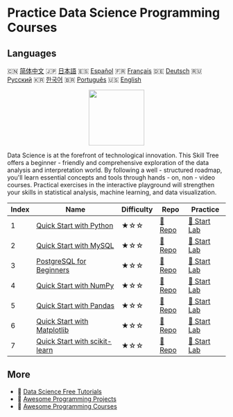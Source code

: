 # Practice Data Science Programming Courses

## Languages

🇨🇳 [简体中文](README_zh.md) 🇯🇵 [日本語](README_ja.md) 🇪🇸 [Español](README_es.md) 🇫🇷 [Français](README_fr.md) 🇩🇪 [Deutsch](README_de.md) 🇷🇺 [Русский](README_ru.md) 🇰🇷 [한국어](README_ko.md) 🇧🇷 [Português](README_pt.md) 🇺🇸 [English](README.md) 

<div align="center">
<img width="128px" src="https://file.labex.io/path/Ctx67nWJaNg4.png">
</div>

Data Science is at the forefront of technological innovation. This Skill Tree offers a beginner - friendly and comprehensive exploration of the data analysis and interpretation world. By following a well - structured roadmap, you'll learn essential concepts and tools through hands - on, non - video courses. Practical exercises in the interactive playground will strengthen your skills in statistical analysis, machine learning, and data visualization.

|   Index | Name                                                                                    | Difficulty   | Repo                                                                   | Practice                                                               |
|---------|-----------------------------------------------------------------------------------------|--------------|------------------------------------------------------------------------|------------------------------------------------------------------------|
|       1 | [Quick Start with Python](https://labex.io/courses/quick-start-with-python)             | ★☆☆          | [🔗 Repo](https://github.com/labex-labs/quick-start-with-python)       | [🚀 Start Lab](https://labex.io/courses/quick-start-with-python)       |
|       2 | [Quick Start with MySQL](https://labex.io/courses/quick-start-with-mysql)               | ★☆☆          | [🔗 Repo](https://github.com/labex-labs/quick-start-with-mysql)        | [🚀 Start Lab](https://labex.io/courses/quick-start-with-mysql)        |
|       3 | [PostgreSQL for Beginners](https://labex.io/courses/postgresql-for-beginners)           | ★☆☆          | [🔗 Repo](https://github.com/labex-labs/postgresql-for-beginners)      | [🚀 Start Lab](https://labex.io/courses/postgresql-for-beginners)      |
|       4 | [Quick Start with NumPy](https://labex.io/courses/quick-start-with-numpy)               | ★☆☆          | [🔗 Repo](https://github.com/labex-labs/quick-start-with-numpy)        | [🚀 Start Lab](https://labex.io/courses/quick-start-with-numpy)        |
|       5 | [Quick Start with Pandas](https://labex.io/courses/quick-start-with-pandas)             | ★☆☆          | [🔗 Repo](https://github.com/labex-labs/quick-start-with-pandas)       | [🚀 Start Lab](https://labex.io/courses/quick-start-with-pandas)       |
|       6 | [Quick Start with Matplotlib](https://labex.io/courses/quick-start-with-matplotlib)     | ★☆☆          | [🔗 Repo](https://github.com/labex-labs/quick-start-with-matplotlib)   | [🚀 Start Lab](https://labex.io/courses/quick-start-with-matplotlib)   |
|       7 | [Quick Start with scikit-learn](https://labex.io/courses/quick-start-with-scikit-learn) | ★☆☆          | [🔗 Repo](https://github.com/labex-labs/quick-start-with-scikit-learn) | [🚀 Start Lab](https://labex.io/courses/quick-start-with-scikit-learn) |

## More

- 🔗 [Data Science Free Tutorials](https://github.com/labex-labs/data-science-free-tutorials)
- 🔗 [Awesome Programming Projects](https://github.com/labex-labs/awesome-programming-projects)
- 🔗 [Awesome Programming Courses](https://github.com/labex-labs/awesome-programming-courses)

